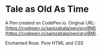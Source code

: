 # Tale as Old As Time

A Pen created on CodePen.io. Original URL: [https://codepen.io/samzabala/pen/qrxjBM](https://codepen.io/samzabala/pen/qrxjBM).

Enchanted Rose. Pure HTML and CSS